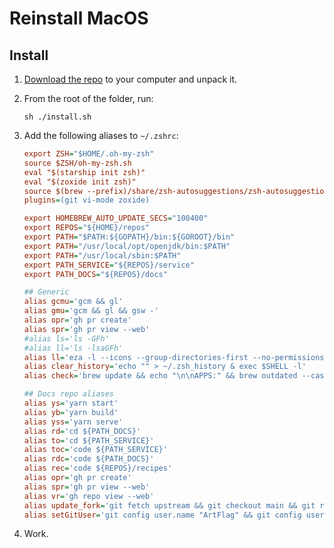 # Reinstall MacOS

## Install

1. [Download the repo](https://github.com/ArtFlag/reinstall-mac/archive/refs/heads/master.zip) to
   your computer and unpack it.

1. From the root of the folder, run:

   ```console
   sh ./install.sh
   ```

1. Add the following aliases to `~/.zshrc`:

   ```ini
   export ZSH="$HOME/.oh-my-zsh"
   source $ZSH/oh-my-zsh.sh
   eval "$(starship init zsh)"
   eval "$(zoxide init zsh)"
   source $(brew --prefix)/share/zsh-autosuggestions/zsh-autosuggestions.zsh
   plugins=(git vi-mode zoxide)

   export HOMEBREW_AUTO_UPDATE_SECS="100400"
   export REPOS="${HOME}/repos"
   export PATH="$PATH:${GOPATH}/bin:${GOROOT}/bin"
   export PATH="/usr/local/opt/openjdk/bin:$PATH"
   export PATH="/usr/local/sbin:$PATH"
   export PATH_SERVICE="${REPOS}/service"
   export PATH_DOCS="${REPOS}/docs"

   ## Generic
   alias gcmu='gcm && gl'
   alias gmu='gcm && gl && gsw -'
   alias opr='gh pr create'
   alias spr='gh pr view --web'
   #alias ls='ls -GFh'
   #alias ll='ls -lsaGFh'
   alias ll='eza -l --icons --group-directories-first --no-permissions --no-user -s extension'
   alias clear_history='echo "" > ~/.zsh_history & exec $SHELL -l'
   alias check='brew update && echo "\n\nAPPS:" && brew outdated --cask --greedy && echo "\n\nPACKAGES:" && brew outdated && brew cleanup'

   ## Docs repo aliases
   alias ys='yarn start'
   alias yb='yarn build'
   alias yss='yarn serve'
   alias rd='cd ${PATH_DOCS}'
   alias to='cd ${PATH_SERVICE}'
   alias toc='code ${PATH_SERVICE}'
   alias rdc='code ${PATH_DOCS}'
   alias rec='code ${REPOS}/recipes'
   alias opr='gh pr create'
   alias spr='gh pr view --web'
   alias vr='gh repo view --web'
   alias update_fork='git fetch upstream && git checkout main && git rebase upstream/main && git push'
   alias setGitUser='git config user.name "ArtFlag" && git config user.email "aflageul@tuta.io"'
   ```

1. Work.

